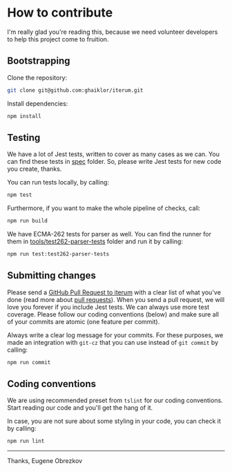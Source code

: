 # How to contribute

I'm really glad you're reading this, because we need volunteer developers to help this project come to fruition.

## Bootstrapping

Clone the repository:

```bash
git clone git@github.com:ghaiklor/iterum.git
```

Install dependencies:

```bash
npm install
```

## Testing

We have a lot of Jest tests, written to cover as many cases as we can.
You can find these tests in [spec](./spec) folder.
So, please write Jest tests for new code you create, thanks.

You can run tests locally, by calling:

```bash
npm test
```

Furthermore, if you want to make the whole pipeline of checks, call:

```bash
npm run build
```

We have ECMA-262 tests for parser as well.
You can find the runner for them in [tools/test262-parser-tests](./tools/test262-parser-tests) folder and run it by calling:

```bash
npm run test:test262-parser-tests
```

## Submitting changes

Please send a [GitHub Pull Request to iterum](https://github.com/ghaiklor/iterum/pull/new/master) with a clear list of what you've done (read more about [pull requests](http://help.github.com/pull-requests/)).
When you send a pull request, we will love you forever if you include Jest tests.
We can always use more test coverage.
Please follow our coding conventions (below) and make sure all of your commits are atomic (one feature per commit).

Always write a clear log message for your commits.
For these purposes, we made an integration with `git-cz` that you can use instead of `git commit` by calling:

```bash
npm run commit
```

## Coding conventions

We are using recommended preset from `tslint` for our coding conventions.
Start reading our code and you'll get the hang of it.

In case, you are not sure about some styling in your code, you can check it by calling:

```bash
npm run lint
```

---

Thanks,
Eugene Obrezkov
